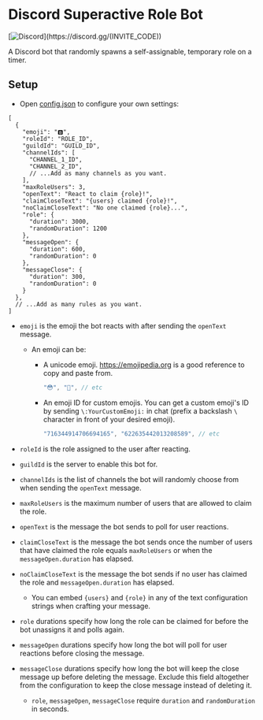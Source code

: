 # Discord Superactive Role Bot

[![Discord](https://discordapp.com/api/guilds/(GUILD_ID)/embed.png)](https://discord.gg/(INVITE_CODE)) 

A Discord bot that randomly spawns a self-assignable, temporary role on a timer.

## Setup

- Open [config.json](/blob/master/config.json) to configure your own settings:

```
[
  {
    "emoji": "🅱️",
    "roleId": "ROLE_ID",
    "guildId": "GUILD_ID",
    "channelIds": [
      "CHANNEL_1_ID",
      "CHANNEL_2_ID",
      // ...Add as many channels as you want.
    ],
    "maxRoleUsers": 3,
    "openText": "React to claim {role}!",
    "claimCloseText": "{users} claimed {role}!",
    "noClaimCloseText": "No one claimed {role}...",
    "role": {
      "duration": 3000,
      "randomDuration": 1200
    },
    "messageOpen": {
      "duration": 600,
      "randomDuration": 0
    },
    "messageClose": {
      "duration": 300,
      "randomDuration": 0
    }
  },
  // ...Add as many rules as you want.
]
```

- `emoji` is the emoji the bot reacts with after sending the `openText` message.

  - An emoji can be:

    - A unicode emoji. https://emojipedia.org is a good reference to copy and paste from.

      ```js
      "😳", "🥺", // etc
      ```

    - An emoji ID for custom emojis. You can get a custom emoji's ID by sending `\:YourCustomEmoji:` in chat (prefix a backslash `\` character in front of your desired emoji).

      ```js
      "716344914706694165", "622635442013208589", // etc
      ```

- `roleId` is the role assigned to the user after reacting.

- `guildId` is the server to enable this bot for.

- `channelIds` is the list of channels the bot will randomly choose from when sending the `openText` message.

- `maxRoleUsers` is the maximum number of users that are allowed to claim the role.

- `openText` is the message the bot sends to poll for user reactions.

- `claimCloseText` is the message the bot sends once the number of users that have claimed the role equals `maxRoleUsers` or when the `messageOpen.duration` has elapsed.

- `noClaimCloseText` is the message the bot sends if no user has claimed the role and `messageOpen.duration` has elapsed.

  - You can embed `{users}` and `{role}` in any of the text configuration strings when crafting your message.

- `role` durations specify how long the role can be claimed for before the bot unassigns it and polls again.

- `messageOpen` durations specify how long the bot will poll for user reactions before closing the message.

- `messageClose` durations specify how long the bot will keep the close message up before deleting the message. Exclude this field altogether from the configuration to keep the close message instead of deleting it.

  - `role`, `messageOpen`, `messageClose` require `duration` and `randomDuration` in seconds.

